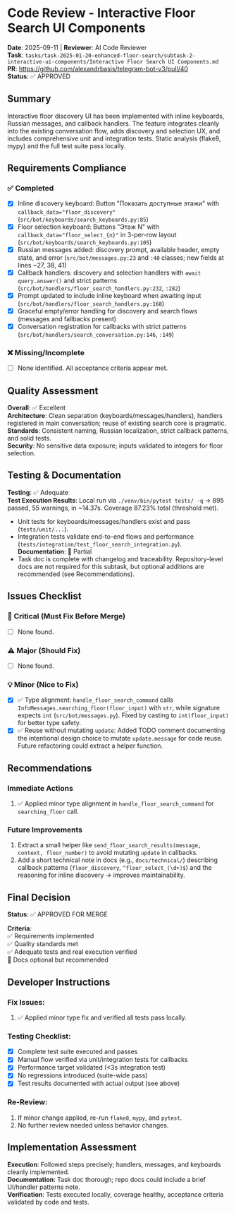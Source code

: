 # Code Review - Interactive Floor Search UI Components

**Date**: 2025-09-11 | **Reviewer**: AI Code Reviewer  
**Task**: `tasks/task-2025-01-20-enhanced-floor-search/subtask-2-interactive-ui-components/Interactive Floor Search UI Components.md`  
**PR**: https://github.com/alexandrbasis/telegram-bot-v3/pull/40  
**Status**: ✅ APPROVED

## Summary
Interactive floor discovery UI has been implemented with inline keyboards, Russian messages, and callback handlers. The feature integrates cleanly into the existing conversation flow, adds discovery and selection UX, and includes comprehensive unit and integration tests. Static analysis (flake8, mypy) and the full test suite pass locally.

## Requirements Compliance
### ✅ Completed
- [x] Inline discovery keyboard: Button "Показать доступные этажи" with `callback_data="floor_discovery"` (`src/bot/keyboards/search_keyboards.py:85`)
- [x] Floor selection keyboard: Buttons "Этаж N" with `callback_data="floor_select_{n}"` in 3-per-row layout (`src/bot/keyboards/search_keyboards.py:105`)
- [x] Russian messages added: discovery prompt, available header, empty state, and error (`src/bot/messages.py:23` and `:40` classes; new fields at lines ~27, 38, 41)
- [x] Callback handlers: discovery and selection handlers with `await query.answer()` and strict patterns (`src/bot/handlers/floor_search_handlers.py:232`, `:282`)
- [x] Prompt updated to include inline keyboard when awaiting input (`src/bot/handlers/floor_search_handlers.py:168`)
- [x] Graceful empty/error handling for discovery and search flows (messages and fallbacks present)
- [x] Conversation registration for callbacks with strict patterns (`src/bot/handlers/search_conversation.py:146`, `:149`)

### ❌ Missing/Incomplete
- [ ] None identified. All acceptance criteria appear met.

## Quality Assessment
**Overall**: ✅ Excellent  
**Architecture**: Clean separation (keyboards/messages/handlers), handlers registered in main conversation; reuse of existing search core is pragmatic.  
**Standards**: Consistent naming, Russian localization, strict callback patterns, and solid tests.  
**Security**: No sensitive data exposure; inputs validated to integers for floor selection.

## Testing & Documentation
**Testing**: ✅ Adequate  
**Test Execution Results**: Local run via `./venv/bin/pytest tests/ -q` → 895 passed, 55 warnings, in ~14.37s. Coverage 87.23% total (threshold met).  
- Unit tests for keyboards/messages/handlers exist and pass (`tests/unit/...`).
- Integration tests validate end-to-end flows and performance (`tests/integration/test_floor_search_integration.py`).
**Documentation**: 🔄 Partial  
- Task doc is complete with changelog and traceability. Repository-level docs are not required for this subtask, but optional additions are recommended (see Recommendations).

## Issues Checklist

### 🚨 Critical (Must Fix Before Merge)
- [ ] None found.

### ⚠️ Major (Should Fix)
- [ ] None found.

### 💡 Minor (Nice to Fix)
- [x] ✅ Type alignment: `handle_floor_search_command` calls `InfoMessages.searching_floor(floor_input)` with `str`, while signature expects `int` (`src/bot/messages.py`). Fixed by casting to `int(floor_input)` for better type safety.
- [x] ✅ Reuse without mutating `update`: Added TODO comment documenting the intentional design choice to mutate `update.message` for code reuse. Future refactoring could extract a helper function.

## Recommendations
### Immediate Actions
1. ✅ Applied minor type alignment in `handle_floor_search_command` for `searching_floor` call.

### Future Improvements
1. Extract a small helper like `send_floor_search_results(message, context, floor_number)` to avoid mutating `update` in callbacks.
2. Add a short technical note in docs (e.g., `docs/technical/`) describing callback patterns (`floor_discovery`, `^floor_select_(\d+)$`) and the reasoning for inline discovery → improves maintainability.

## Final Decision
**Status**: ✅ APPROVED FOR MERGE

**Criteria**:  
✅ Requirements implemented  
✅ Quality standards met  
✅ Adequate tests and real execution verified  
🔄 Docs optional but recommended

## Developer Instructions
### Fix Issues:
1. ✅ Applied minor type fix and verified all tests pass locally.

### Testing Checklist:
- [x] Complete test suite executed and passes
- [x] Manual flow verified via unit/integration tests for callbacks
- [x] Performance target validated (<3s integration test)
- [x] No regressions introduced (suite-wide pass)
- [x] Test results documented with actual output (see above)

### Re-Review:
1. If minor change applied, re-run `flake8`, `mypy`, and `pytest`.
2. No further review needed unless behavior changes.

## Implementation Assessment
**Execution**: Followed steps precisely; handlers, messages, and keyboards cleanly implemented.  
**Documentation**: Task doc thorough; repo docs could include a brief UI/handler patterns note.  
**Verification**: Tests executed locally, coverage healthy, acceptance criteria validated by code and tests.

